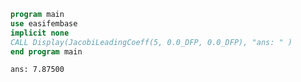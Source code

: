 ```fortran
program main
use easifembase
implicit none
CALL Display(JacobiLeadingCoeff(5, 0.0_DFP, 0.0_DFP), "ans: " )
end program main
```

```txt title="results"
ans: 7.87500
```
